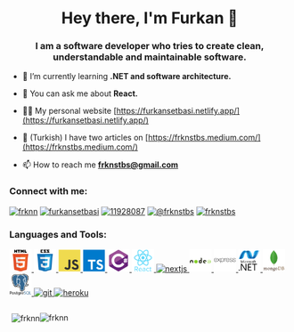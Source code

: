 <h1 align="center">Hey there, I'm Furkan 👋</h1>
<h3 align="center">I am a software developer who tries to create clean, understandable and maintainable software.</h3>


- 🌱 I’m currently learning **.NET and software architecture.**

- 💬 You can ask me about **React.**

- 👨‍💻 My personal website [https://furkansetbasi.netlify.app/](https://furkansetbasi.netlify.app/)

- 📝 (Turkish) I have two articles on [https://frknstbs.medium.com/](https://frknstbs.medium.com/)

- 📫 How to reach me **frknstbs@gmail.com**

<h3 align="left">Connect with me:</h3>
<p align="left">
<a href="https://dev.to/frknn" target="blank"><img align="center" src="https://cdn.jsdelivr.net/npm/simple-icons@3.0.1/icons/dev-dot-to.svg" alt="frknn" height="30" width="40" /></a>
<a href="https://linkedin.com/in/furkansetbasi" target="blank"><img align="center" src="https://raw.githubusercontent.com/rahuldkjain/github-profile-readme-generator/master/src/images/icons/Social/linked-in-alt.svg" alt="furkansetbasi" height="30" width="40" /></a>
<a href="https://stackoverflow.com/users/11928087" target="blank"><img align="center" src="https://raw.githubusercontent.com/rahuldkjain/github-profile-readme-generator/master/src/images/icons/Social/stack-overflow.svg" alt="11928087" height="30" width="40" /></a>
<a href="https://medium.com/@frknstbs" target="blank"><img align="center" src="https://raw.githubusercontent.com/rahuldkjain/github-profile-readme-generator/master/src/images/icons/Social/medium.svg" alt="@frknstbs" height="30" width="40" /></a>
<a href="https://www.hackerrank.com/frknstbs" target="blank"><img align="center" src="https://raw.githubusercontent.com/rahuldkjain/github-profile-readme-generator/master/src/images/icons/Social/hackerrank.svg" alt="frknstbs" height="30" width="40" /></a>
</p>

<h3 align="left">Languages and Tools:</h3>
<p align="left">
<a href="https://www.w3.org/html/" target="_blank"> 
  <img src="https://raw.githubusercontent.com/devicons/devicon/master/icons/html5/html5-original-wordmark.svg" alt="html5" width="40" height="40"/> 
</a>
<a href="https://www.w3schools.com/css/" target="_blank"> 
  <img src="https://raw.githubusercontent.com/devicons/devicon/master/icons/css3/css3-original-wordmark.svg" alt="css3" width="40" height="40"/> 
</a>
<a href="https://developer.mozilla.org/en-US/docs/Web/JavaScript" target="_blank"> 
  <img src="https://raw.githubusercontent.com/devicons/devicon/master/icons/javascript/javascript-original.svg" alt="javascript" width="40" height="40"/> 
</a>
<a href="https://www.typescriptlang.org/" target="_blank"> 
  <img src="https://raw.githubusercontent.com/devicons/devicon/master/icons/typescript/typescript-original.svg" alt="typescript" width="40" height="40"/> 
</a>
<a href="https://www.w3schools.com/cs/" target="_blank"> 
  <img src="https://raw.githubusercontent.com/devicons/devicon/master/icons/csharp/csharp-original.svg" alt="csharp" width="40" height="40"/> 
</a>
<a href="https://reactjs.org/" target="_blank"> 
  <img src="https://raw.githubusercontent.com/devicons/devicon/master/icons/react/react-original-wordmark.svg" alt="react" width="40" height="40"/> 
</a>
<a href="https://nextjs.org/" target="_blank"> 
  <img src="https://cdn.worldvectorlogo.com/logos/nextjs-3.svg" alt="nextjs" width="40" height="40"/> 
</a>
<a href="https://nodejs.org" target="_blank"> 
  <img src="https://raw.githubusercontent.com/devicons/devicon/master/icons/nodejs/nodejs-original-wordmark.svg" alt="nodejs" width="40" height="40"/> 
</a>
<a href="https://expressjs.com" target="_blank"> 
  <img src="https://raw.githubusercontent.com/devicons/devicon/master/icons/express/express-original-wordmark.svg" alt="express" width="40" height="40"/>
</a>
<a href="https://dotnet.microsoft.com/" target="_blank">
  <img src="https://raw.githubusercontent.com/devicons/devicon/master/icons/dot-net/dot-net-original-wordmark.svg" alt="dotnet" width="40" height="40"/>
</a>
<a href="https://www.mongodb.com/" target="_blank"> 
  <img src="https://raw.githubusercontent.com/devicons/devicon/master/icons/mongodb/mongodb-original-wordmark.svg" alt="mongodb" width="40" height="40"/> 
</a>
<a href="https://www.postgresql.org" target="_blank"> 
  <img src="https://raw.githubusercontent.com/devicons/devicon/master/icons/postgresql/postgresql-original-wordmark.svg" alt="postgresql" width="40" height="40"/> 
</a>
<a href="https://git-scm.com/" target="_blank"> 
  <img src="https://www.vectorlogo.zone/logos/git-scm/git-scm-icon.svg" alt="git" width="40" height="40"/> 
</a> 
<a href="https://heroku.com" target="_blank"> 
  <img src="https://www.vectorlogo.zone/logos/heroku/heroku-icon.svg" alt="heroku" width="40" height="40"/> 
</a>
</p>

<div style="display: flex">
<p>&nbsp;<img align="center" src="https://github-readme-stats.vercel.app/api?username=frknn&show_icons=true&locale=en" alt="frknn" /></p>
<p align="left">
<p><img align="left" src="https://github-readme-stats.vercel.app/api/top-langs?username=frknn&show_icons=true&locale=en&layout=compact" alt="frknn" /></p>
</div>
